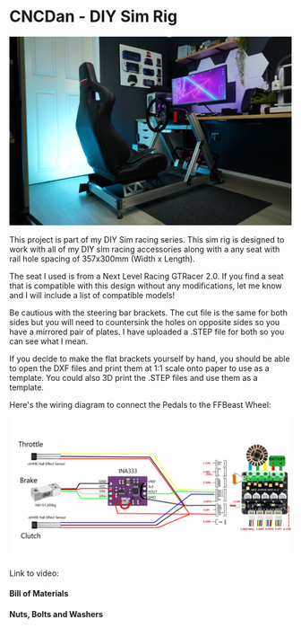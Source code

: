 # CNCDan - DIY Sim Rig

![Alt text](title.png "DIY Sim Rig")

This project is part of my DIY Sim racing series. This sim rig is designed to work with all of my DIY sim racing accessories along with a any seat with rail hole spacing of 357x300mm (Width x Length).

The seat I used is from a Next Level Racing GTRacer 2.0. If you find a seat that is compatible with this design without any modifications, let me know and I will include a list of compatible models!

Be cautious with the steering bar brackets. The cut file is the same for both sides but you will need to countersink the holes on opposite sides so you have a mirrored pair of plates. I have uploaded a .STEP file for both so you can see what I mean.

If you decide to make the flat brackets yourself by hand, you should be able to open the DXF files and print them at 1:1 scale onto paper to use as a template. You could also 3D print the .STEP files and use them as a template.

Here's the wiring diagram to connect the Pedals to the FFBeast Wheel:

![Alt text](Wiring_Diagram.png "Wiring Diagram")


Link to video:

#### Bill of Materials

#### Nuts, Bolts and Washers
